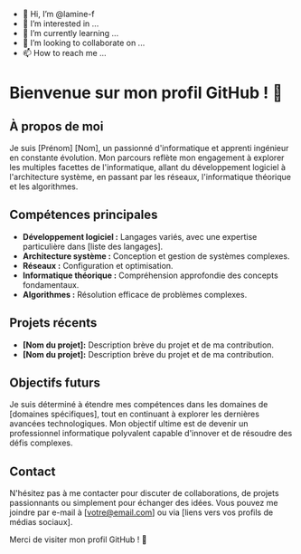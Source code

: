 - 👋 Hi, I’m @lamine-f
- 👀 I’m interested in ...
- 🌱 I’m currently learning ...
- 💞️ I’m looking to collaborate on ...
- 📫 How to reach me ...


# Bienvenue sur mon profil GitHub ! 👋

## À propos de moi

Je suis [Prénom] [Nom], un passionné d'informatique et apprenti ingénieur en constante évolution. Mon parcours reflète mon engagement à explorer les multiples facettes de l'informatique, allant du développement logiciel à l'architecture système, en passant par les réseaux, l'informatique théorique et les algorithmes.

## Compétences principales

- **Développement logiciel :** Langages variés, avec une expertise particulière dans [liste des langages].
- **Architecture système :** Conception et gestion de systèmes complexes.
- **Réseaux :** Configuration et optimisation.
- **Informatique théorique :** Compréhension approfondie des concepts fondamentaux.
- **Algorithmes :** Résolution efficace de problèmes complexes.

## Projets récents

- **[Nom du projet]:** Description brève du projet et de ma contribution.
- **[Nom du projet]:** Description brève du projet et de ma contribution.

## Objectifs futurs

Je suis déterminé à étendre mes compétences dans les domaines de [domaines spécifiques], tout en continuant à explorer les dernières avancées technologiques. Mon objectif ultime est de devenir un professionnel informatique polyvalent capable d'innover et de résoudre des défis complexes.

## Contact

N'hésitez pas à me contacter pour discuter de collaborations, de projets passionnants ou simplement pour échanger des idées. Vous pouvez me joindre par e-mail à [votre@email.com] ou via [liens vers vos profils de médias sociaux].

Merci de visiter mon profil GitHub ! 🚀



<!---
lamine-f/lamine-f is a ✨ special ✨ repository because its `README.md` (this file) appears on your GitHub profile.
You can click the Preview link to take a look at your changes.
--->

